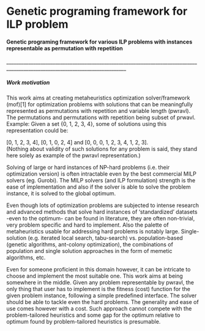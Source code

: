 # Genetic programing framework for ILP problem
<h4>Genetic programing framework for various ILP problems with instances representable as permutation with repetition</h4>
_______________________________________________________________________________________________________________________________
<h5>Work motivation</h5>
This work aims at creating metaheuristics optimization solver/framework (mof)[1] for optimization problems with solutions that can be meaningfully represented as permutations with repetition and variable length (pwravl). 
The permutations and permutations with repetition being subset of prwavl. 
Example: Given a set {0, 1, 2, 3, 4},  some of solutions using this representation could be:

[0, 1, 2, 3, 4],  [0, 1, 0, 2, 4]  and  [0, 0, 0, 1, 2, 3, 4, 1, 2, 3].  
(Nothing about validity of such solutions for any problem is said, they stand here solely as example of the pwravl representation.)


Solving of large or hard instances of NP-hard problems (i.e. their optimization version) is often intractable even by the best commercial MILP solvers (eg. Gurobi).
The MILP solvers (and ILP formulation) strength is the ease of implementation and also if the solver is able to solve the problem instance, it is solved to the global optimum.

Even though lots of optimization problems are subjected to intense research and advanced methods that solve hard instances of ‘standardized’ datasets -even to the optimum- can be found in literature, they are often non-trivial, very problem specific and hard to implement. Also the palette of metaheuristics usable for addressing hard problems is notably large. 
Single-solution (e.g. iterated local search, tabu-search) vs. population-based (genetic algorithms, ant-colony optimization), the combinations of population and single solution approaches in the form of memetic algorithms, etc.

Even for someone proficient in this domain however, it can be intricate to choose and implement the most suitable one.
This work aims at being somewhere in the middle. Given any problem representable by pwravl, the only thing that user has to implement is the fitness (cost) function for the given problem instance, following a simple predefined interface. The solver should be able to tackle even the hard problems. The generality and ease of use comes however with a cost. Such approach cannot compete with the problem-tailored heuristics and some gap for the optimum relative to optimum found by problem-tailored heuristics is presumable.

